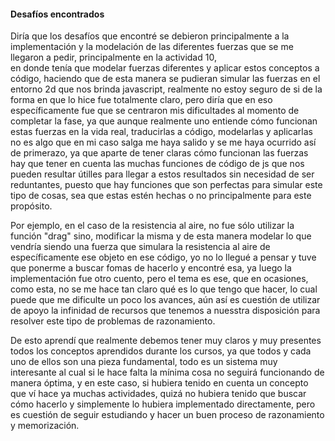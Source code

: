 #### Desafíos encontrados

Diría que los desafíos que encontré se debieron principalmente a la implementación y la modelación de las diferentes fuerzas que se me llegaron a pedir, principalmente en la actividad 10,  
en donde tenía que modelar fuerzas diferentes y aplicar estos conceptos a código, haciendo que de esta manera se pudieran simular las fuerzas en el entorno 2d que nos brinda javascript, realmente no estoy seguro
de si de la forma en que lo hice fue totalmente claro, pero diría que en eso específicamente fue que se centraron mis dificultades al momento de completar la fase, ya que aunque realmente uno entiende cómo funcionan
estas fuerzas en la vida real, traducirlas a código, modelarlas y aplicarlas no es algo que en mi caso salga me haya salido y se me haya ocurrido así de primerazo, ya que aparte de tener claras cómo funcionan las fuerzas
hay que tener en cuenta las muchas funciones de código de js que nos pueden resultar útilles para llegar a estos resultados sin necesidad de ser reduntantes, puesto que hay funciones que son perfectas para simular este
tipo de cosas, sea que estas estén hechas o no principalmente para este propósito.

Por ejemplo, en el caso de la resistencia al aire, no fue sólo utilizar la función "drag" sino, modificar la misma y de esta manera modelar lo que vendría siendo una fuerza que simulara la resistencia al aire
de específicamente ese objeto en ese código, yo no lo llegué a pensar y tuve que ponerme a buscar fomas de hacerlo y encontré esa, ya luego la implementación fue otro cuento, pero el tema es ese, que en ocasiones, 
como esta, no se me hace tan claro qué es lo que tengo que hacer, lo cual puede que me dificulte un poco los avances, aún así es cuestión de utilizar de apoyo la infinidad de recursos que tenemos a nuesstra disposición
para resolver este tipo de problemas de razonamiento.

De esto aprendí que realmente debemos tener muy claros y muy presentes todos los conceptos aprendidos durante los cursos, ya que todos y cada uno de ellos son una pieza fundamental, todo es un sistema muy interesante
al cual si le hace falta la mínima cosa no seguirá funcionando de manera óptima, y  en este caso, si hubiera tenido en cuenta un concepto que ví hace ya muchas actividades, quizá no hubiera tenido que buscar cómo hacerlo
y simplemente lo hubiera implementado directamente, pero es cuestión de seguir estudiando y hacer un buen proceso de razonamiento y memorización.
